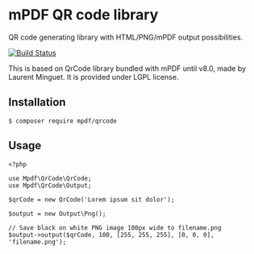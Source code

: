 # mPDF QR code library

QR code generating library with HTML/PNG/mPDF output possibilities.

[![Build Status](https://travis-ci.org/mpdf/qrcode.svg?branch=development)](https://travis-ci.org/mpdf/mpdf)

This is based on QrCode library bundled with mPDF until v8.0, made by Laurent Minguet. It is provided under LGPL license.

## Installation

    $ composer require mpdf/qrcode

## Usage

    <?php

    use Mpdf\QrCode\QrCode;
    use Mpdf\QrCode\Output;

    $qrCode = new QrCode('Lorem ipsum sit dolor');

    $output = new Output\Png();

    // Save black on white PNG image 100px wide to filename.png
    $output->output($qrCode, 100, [255, 255, 255], [0, 0, 0], 'filename.png');
